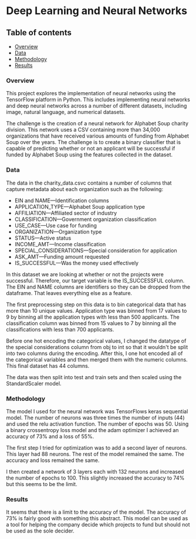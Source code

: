 # Deep Learning and Neural Networks


## Table of contents
* [Overview](#overview)
* [Data](#data)
* [Methodology](#methodology)
* [Results](#results)

### Overview

This project explores the implementation of neural networks using the TensorFlow platform in Python. This includes implementing neural networks and deep neural networks across a number of different datasets, including image, natural language, and numerical datasets.

The challenge is the creation of a neural network for Alphabet Soup charity division. This network uses a CSV containing more than 34,000 organizations that have received various amounts of funding from Alphabet Soup over the years. The challenge is to create a binary classifier that is capable of predicting whether or not an applicant will be successful if funded by Alphabet Soup using the features collected in the dataset.

### Data
The data in the charity_data.csvc contains a number of columns that capture metadata about each organization such as the following:

* EIN and NAME—Identification columns
* APPLICATION_TYPE—Alphabet Soup application type
* AFFILIATION—Affiliated sector of industry
* CLASSIFICATION—Government organization classification
* USE_CASE—Use case for funding
* ORGANIZATION—Organization type
* STATUS—Active status
* INCOME_AMT—Income classification
* SPECIAL_CONSIDERATIONS—Special consideration for application
* ASK_AMT—Funding amount requested
* IS_SUCCESSFUL—Was the money used effectively

In this dataset we are looking at whether or not the projects were successful. Therefore, our target variable is the IS_SUCCESSFUL column. The EIN and NAME columns are identifiers so they can be dropped from the dataframe. That leaves everything else as a feature.

The first preprocessing step on this data is to bin categorical data that has more than 10 unique values. Application type was binned from 17 values to 9 by binning all the application types with less than 500 applicants. The classification column was binned from 15 values to 7 by binning all the classifications with less than 700 applicants.

Before one hot encoding the categorical values, I changed the datatype of the special considerations column from obj to int so that it wouldn't be split into two columns during the encoding. After this, I one hot encoded all of the categorical variables and then merged them with the numeric columns. This final dataset has 44 columns.

The data was then split into test and train sets and then scaled using the StandardScaler model.

### Methodology

The model I used for the neural network was TensorFlows keras sequential model. The number of neurons was three times the number of inputs (44) and used the relu activation function. The number of epochs was 50. Using a binary crossentropy loss model and the adam optimizer I achieved an accuracy of 73% and a loss of 55%. 

The first step I tried for optimization was to add a second layer of neurons. This layer had 88 neurons. The rest of the model remained the same. The accuracy and loss remained the same.

I then created a network of 3 layers each with 132 neurons and increased the number of epochs to 100. This slightly increased the accuracy to 74% but this seems to be the limit. 


### Results

It seems that there is a limit to the accuracy of the model. The accuracy of 73% is fairly good with something this abstract. This model can be used as a tool for helping the company decide which projects to fund but should not be used as the sole decider.
